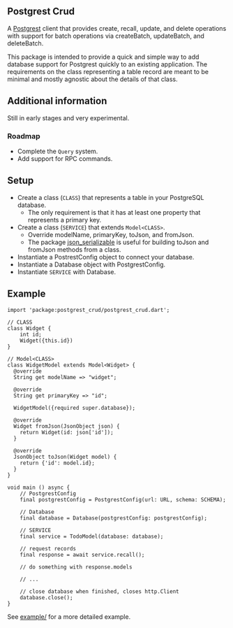 ## Postgrest Crud

A [Postgrest](https://postgrest.org) client that provides create, recall, update, and delete operations with support for batch operations via createBatch, updateBatch, and deleteBatch.

This package is intended to provide a quick and simple way to add database support for Postgrest quickly to an existing application. The requirements on the class representing a table record are meant to be minimal and mostly agnostic about the details of that class.

## Additional information

Still in early stages and very experimental.

### Roadmap

-   Complete the `Query` system.
-   Add support for RPC commands.

## Setup

-   Create a class (`CLASS`) that represents a table in your PostgreSQL database.
    -   The only requirement is that it has at least one property that represents a primary key.
-   Create a class (`SERVICE`) that extends `Model<CLASS>`.
    -   Override modelName, primaryKey, toJson, and fromJson.
    -   The package [json_serializable](https://pub.dev/packages/json_serializable) is useful for building toJson and fromJson methods from a class.
-   Instantiate a PostrestConfig object to connect your database.
-   Instantiate a Database object with PostgrestConfig.
-   Instantiate `SERVICE` with Database.

## Example

```
import 'package:postgrest_crud/postgrest_crud.dart';

// CLASS
class Widget {
    int id;
    Widget({this.id})
}

// Model<CLASS>
class WidgetModel extends Model<Widget> {
  @override
  String get modelName => "widget";

  @override
  String get primaryKey => "id";

  WidgetModel({required super.database});

  @override
  Widget fromJson(JsonObject json) {
    return Widget(id: json['id']);
  }

  @override
  JsonObject toJson(Widget model) {
    return {'id': model.id};
  }
}

void main () async {
    // PostgrestConfig
    final postgrestConfig = PostgrestConfig(url: URL, schema: SCHEMA);

    // Database
    final database = Database(postgrestConfig: postgrestConfig);

    // SERVICE
    final service = TodoModel(database: database);

    // request records
    final response = await service.recall();

    // do something with response.models

    // ...

    // close database when finished, closes http.Client
    database.close();
}
```

See [example/](https://github.com/KernlAnnik/postgrest-crud-dart/tree/main/example) for a more detailed example.
